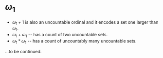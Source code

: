 # $\omega_1$

* $\omega_1 + 1$ is also an uncountable ordinal and it encodes a set one larger than $\omega_1$.
* $\omega_1 + \omega_1$ -- has a count of two uncountable sets.
* $\omega_1 * \omega_1$ -- has a count of uncountably many uncountable sets.

...to be continued.


